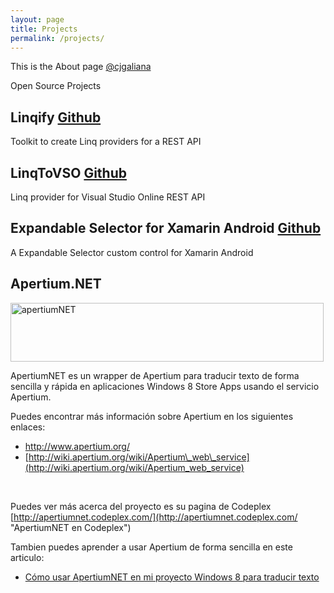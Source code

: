 ```yaml
---
layout: page
title: Projects
permalink: /projects/
---
```


This is the About page [@cjgaliana](https://twitter.com/cjgaliana)

Open Source Projects

## Linqify [Github](https://github.com/cjgaliana/Linqify)
Toolkit to create Linq providers for a REST API

## LinqToVSO [Github](https://github.com/cjgaliana/LinqToVSO)
Linq provider for Visual Studio Online REST API

## Expandable Selector for Xamarin Android [Github](https://github.com/cjgaliana/Xamarin.Android.ExpandableSelector)
A Expandable Selector custom control for Xamarin Android

## Apertium.NET
<img class="aligncenter size-full wp-image-46" alt="apertiumNET" src="http://cjgaliana.es/wp-content/uploads/2013/01/apertiumNET.png" width="501" height="94" srcset="http://cjgaliana.com/wp-content/uploads/2013/01/apertiumNET-300x56.png 300w, http://cjgaliana.com/wp-content/uploads/2013/01/apertiumNET.png 501w" sizes="(max-width: 501px) 100vw, 501px" />

ApertiumNET es un wrapper de Apertium para traducir texto de forma sencilla y rápida en aplicaciones Windows 8 Store Apps usando el servicio Apertium.

Puedes encontrar más información sobre Apertium en los siguientes enlaces:

  * <http://www.apertium.org/>
  * [http://wiki.apertium.org/wiki/Apertium\_web\_service](http://wiki.apertium.org/wiki/Apertium_web_service)

&nbsp;

Puedes ver más acerca del proyecto es su pagina de Codeplex [http://apertiumnet.codeplex.com/](http://apertiumnet.codeplex.com/ "ApertiumNET en Codeplex")

Tambien puedes aprender a usar Apertium de forma sencilla en este articulo:

  * [Cómo usar ApertiumNET en mi proyecto Windows 8 para traducir texto](http://cjgaliana.es/blog/usando-apertium-net-para-traducir-texto/ "Usando Apertium.Net para traducir texto")

